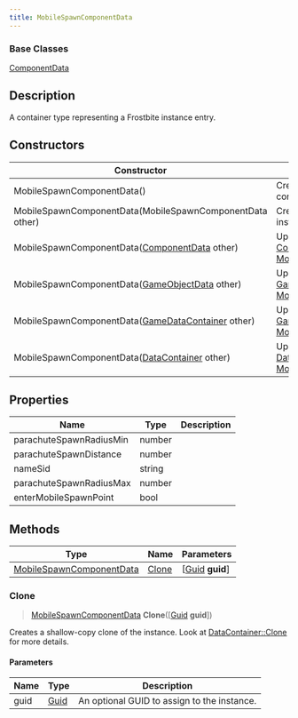```yaml
---
title: MobileSpawnComponentData
---
```

### Base Classes

[ComponentData](ComponentData)

## Description

A container type representing a Frostbite instance entry.

## Constructors

| Constructor                                                                         | Description                                                                                                                             |
| ----------------------------------------------------------------------------------- | --------------------------------------------------------------------------------------------------------------------------------------- |
| MobileSpawnComponentData()                                                          | Create a new instance of this container type.                                                                                           |
| MobileSpawnComponentData(MobileSpawnComponentData other)                            | Create a reference copy of an instance of the same type.                                                                                |
| MobileSpawnComponentData([ComponentData](ComponentData) other)                      | Upcast an instance of type [ComponentData](ComponentData) to [MobileSpawnComponentData](MobileSpawnComponentData).                      |
| MobileSpawnComponentData([GameObjectData](GameObjectData) other)                    | Upcast an instance of type [GameObjectData](GameObjectData) to [MobileSpawnComponentData](MobileSpawnComponentData).                    |
| MobileSpawnComponentData([GameDataContainer](GameDataContainer) other)              | Upcast an instance of type [GameDataContainer](GameDataContainer) to [MobileSpawnComponentData](MobileSpawnComponentData).              |
| MobileSpawnComponentData([DataContainer](/vext/ref/shared/class/datacontainer) other) | Upcast an instance of type [DataContainer](/vext/ref/shared/class/datacontainer) to [MobileSpawnComponentData](MobileSpawnComponentData). |

## Properties

| Name                    | Type   | Description |
| ----------------------- | ------ | ----------- |
| parachuteSpawnRadiusMin | number |             |
| parachuteSpawnDistance  | number |             |
| nameSid                 | string |             |
| parachuteSpawnRadiusMax | number |             |
| enterMobileSpawnPoint   | bool   |             |

## Methods

| Type                                                 | Name            | Parameters                                     |
| ---------------------------------------------------- | --------------- | ---------------------------------------------- |
| [MobileSpawnComponentData](MobileSpawnComponentData) | [Clone](#clone) | \[[Guid](/vext/ref/shared/class/guid) **guid**\] |

### Clone

> [MobileSpawnComponentData](MobileSpawnComponentData) **Clone**(\[[Guid](/vext/ref/shared/class/guid) **guid**\])

Creates a shallow-copy clone of the instance. Look at [DataContainer::Clone](/vext/ref/shared/class/datacontainer#clone) for more details.

#### Parameters

| Name | Type         | Description                                 |
| ---- | ------------ | ------------------------------------------- |
| guid | [Guid](Guid) | An optional GUID to assign to the instance. |
